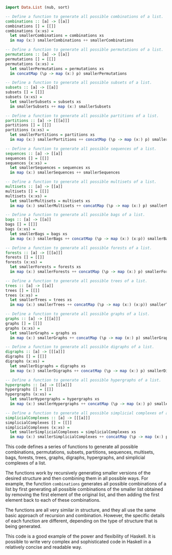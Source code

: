 ```haskell
import Data.List (nub, sort)

-- Define a function to generate all possible combinations of a list.
combinations :: [a] -> [[a]]
combinations [] = [[]]
combinations (x:xs) =
  let smallerCombinations = combinations xs
  in map (x:) smallerCombinations ++ smallerCombinations

-- Define a function to generate all possible permutations of a list.
permutations :: [a] -> [[a]]
permutations [] = [[]]
permutations (x:xs) =
  let smallerPermutations = permutations xs
  in concatMap (\p -> map (x:) p) smallerPermutations

-- Define a function to generate all possible subsets of a list.
subsets :: [a] -> [[a]]
subsets [] = [[]]
subsets (x:xs) =
  let smallerSubsets = subsets xs
  in smallerSubsets ++ map (x:) smallerSubsets

-- Define a function to generate all possible partitions of a list.
partitions :: [a] -> [[[a]]]
partitions [] = [[]]
partitions (x:xs) =
  let smallerPartitions = partitions xs
  in map (x:) smallerPartitions ++ concatMap (\p -> map (x:) p) smallerPartitions

-- Define a function to generate all possible sequences of a list.
sequences :: [a] -> [[a]]
sequences [] = [[]]
sequences (x:xs) =
  let smallerSequences = sequences xs
  in map (x:) smallerSequences ++ smallerSequences

-- Define a function to generate all possible multisets of a list.
multisets :: [a] -> [[a]]
multisets [] = [[]]
multisets (x:xs) =
  let smallerMultisets = multisets xs
  in map (x:) smallerMultisets ++ concatMap (\p -> map (x:) p) smallerMultisets

-- Define a function to generate all possible bags of a list.
bags :: [a] -> [[a]]
bags [] = [[]]
bags (x:xs) =
  let smallerBags = bags xs
  in map (x:) smallerBags ++ concatMap (\p -> map (x:) (x:p)) smallerBags

-- Define a function to generate all possible forests of a list.
forests :: [a] -> [[[a]]]
forests [] = [[]]
forests (x:xs) =
  let smallerForests = forests xs
  in map (x:) smallerForests ++ concatMap (\p -> map (x:) p) smallerForests

-- Define a function to generate all possible trees of a list.
trees :: [a] -> [[a]]
trees [] = [[]]
trees (x:xs) =
  let smallerTrees = trees xs
  in map (x:) smallerTrees ++ concatMap (\p -> map (x:) (x:p)) smallerTrees

-- Define a function to generate all possible graphs of a list.
graphs :: [a] -> [[[a]]]
graphs [] = [[]]
graphs (x:xs) =
  let smallerGraphs = graphs xs
  in map (x:) smallerGraphs ++ concatMap (\p -> map (x:) p) smallerGraphs

-- Define a function to generate all possible digraphs of a list.
digraphs :: [a] -> [[[a]]]
digraphs [] = [[]]
digraphs (x:xs) =
  let smallerDigraphs = digraphs xs
  in map (x:) smallerDigraphs ++ concatMap (\p -> map (x:) p) smallerDigraphs

-- Define a function to generate all possible hypergraphs of a list.
hypergraphs :: [a] -> [[[a]]]
hypergraphs [] = [[]]
hypergraphs (x:xs) =
  let smallerHypergraphs = hypergraphs xs
  in map (x:) smallerHypergraphs ++ concatMap (\p -> map (x:) p) smallerHypergraphs

-- Define a function to generate all possible simplicial complexes of a list.
simplicialComplexes :: [a] -> [[[a]]]
simplicialComplexes [] = [[]]
simplicialComplexes (x:xs) =
  let smallerSimplicialComplexes = simplicialComplexes xs
  in map (x:) smallerSimplicialComplexes ++ concatMap (\p -> map (x:) p) smallerSimplicialComplexes
```

This code defines a series of functions to generate all possible combinations, permutations, subsets, partitions, sequences, multisets, bags, forests, trees, graphs, digraphs, hypergraphs, and simplicial complexes of a list.

The functions work by recursively generating smaller versions of the desired structure and then combining them in all possible ways. For example, the function `combinations` generates all possible combinations of a list by first generating all possible combinations of the smaller list obtained by removing the first element of the original list, and then adding the first element back to each of these combinations.

The functions are all very similar in structure, and they all use the same basic approach of recursion and combination. However, the specific details of each function are different, depending on the type of structure that is being generated.

This code is a good example of the power and flexibility of Haskell. It is possible to write very complex and sophisticated code in Haskell in a relatively concise and readable way.